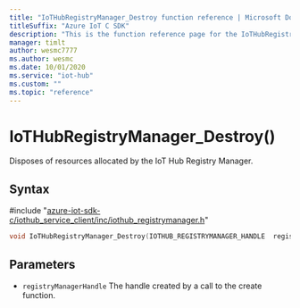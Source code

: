 ```yaml
---                             
title: "IoTHubRegistryManager_Destroy function reference | Microsoft Docs" 
titleSuffix: "Azure IoT C SDK"            
description: "This is the function reference page for the IoTHubRegistryManager_Destroy() function in the Azure IoT C SDK. This SDK is used with Azure IoT Hub and Azure IoT Hub Device Provisioning Service"            
manager: timlt                 
author: wesmc7777              
ms.author: wesmc               
ms.date: 10/01/2020                    
ms.service: "iot-hub"             
ms.custom: ""                
ms.topic: "reference"        
---                            
```


# IoTHubRegistryManager_Destroy()

Disposes of resources allocated by the IoT Hub Registry Manager.

## Syntax

\#include "[azure-iot-sdk-c/iothub_service_client/inc/iothub_registrymanager.h](../iothub-registrymanager-h.md)"  
```C
void IoTHubRegistryManager_Destroy(IOTHUB_REGISTRYMANAGER_HANDLE  registryManagerHandle);
```

## Parameters
* `registryManagerHandle` The handle created by a call to the create function.

